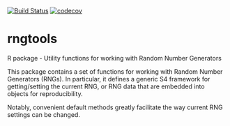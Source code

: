 [![Build Status](https://travis-ci.org/renozao/rngtools.png?branch=master)](https://travis-ci.org/renozao/rngtools)
[![codecov](https://codecov.io/gh/renozao/rngtools/branch/master/graph/badge.svg)](https://codecov.io/gh/renozao/rngtools)

rngtools
========

R package - Utility functions for working with Random Number Generators

This package contains a set of functions for working with
Random Number Generators (RNGs). In particular, it defines a generic
S4 framework for getting/setting the current RNG, or RNG data
that are embedded into objects for reproducibility.

Notably, convenient default methods greatly facilitate the way current
RNG settings can be changed.
